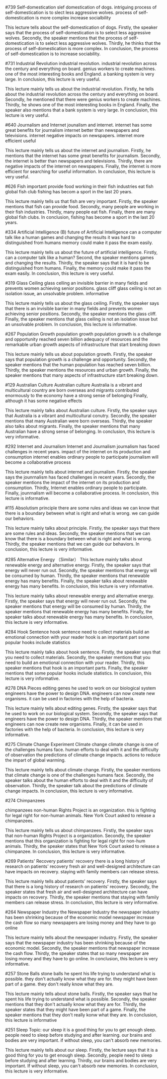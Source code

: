 #739 Self-domestication
slef domestication of dogs.
intriguing
process of self-domestication is to slect less aggressive wolves.
process of self-domestication is more complex
increase socialbility

This lecture tells about the self-domestication of dogs. Firstly, the speaker says that the process of self-domestication is to select less aggressive wolves. Secondly, the speaker mentions that the process of self-domestication is to select less aggressive wolves. Thirdly, he thinks that the process of self-domestication is more complex. In conclusion, the process of self-domestication is to increase sociability.

#731 Industrial Revolution
industrial revolution. 
industrial revolution across the century and everything on board. 
genius workers to create machines. 
one of the most interesting books and England. 
a banking system is very large. 
In conclusion, this lecture is very useful.


This lecture mainly tells us about the industrial revolution. Firstly, he tells about the industrial revolution across the century and everything on board. Secondly, he mentioned that there were genius workers to create machines. Thirdly, he shows one of the most interesting books in England. Finally, the speaker also mentions that a bank system is very large. In conclusion, this lecture is very useful.

#640 Journalism and Internet
jounalism and internet.
internet has some great benefits for journalism
internet better than newspapers and televisions.
internet negative impacts on newspapers.
internet more efficient 
useful


This lecture mainly tells us about the internet and journalism. Firstly, he mentions that the internet has some great benefits for journalism. Secondly, the internet is better than newspapers and televisions. Thirdly, there are negative impacts of the internet on newspapers. Finally, the internet is more efficient for searching for useful information. In conclusion, this lecture is very useful.



#626 Fish
important
provide food
working in their fish industries
eat fish
global fish club
fishing has becom a sport in the last 20 years.


This lecture mainly tells us that fish are very important. Firstly, the speaker mentions that fish can provide food. Secondly, many people are working in their fish industries. Thirdly, many people eat fish. Finally, there are many global fish clubs. In conclusion, fishing has become a sport in the last 20 years.


#334 Artificial Intelligence (B)
future of Artificial Intelligence
can a computer talk like a human
games and changing the results
it was hard to distinguished from humans
memory could make it pass the exam easily.

This lecture mainly tells us about the future of artificial intelligence. Firstly, can a computer talk like a human? Second, the speaker mentions games and changing the results. Thirdly, the speaker says that it is hard to be distinguished from humans. Finally, the memory could make it pass the exam easily. In conclusion, this lecture is very useful.


#319 Glass Ceiling
glass celling
an invisible barrier in many fields and prevents women achieving senior positions.
glass cliff
glass ceiling is not an isolation issue, an unsolvable problem.
informative


This lecture mainly tells us about the glass ceiling. Firstly, the speaker says that there is an invisible barrier in many fields and prevents women achieving senior positions. Secondly, the speaker mentions the glass cliff. Finally, the speaker mentions that glass ceiling is not an isolation issue but an unsolvable problem. In conclusion, this lecture is informative.



#267 Population Growth
population growth
population growth is a challenge and opportunity
reached seven billion
adequacy of resources and the remarkable urban growth
aspects of infrastructure that start breaking down

This lecture mainly tells us about population growth. Firstly, the speaker says that population growth is a challenge and opportunity. Secondly, the speaker mentions that the human population has reached seven billion. Thirdly, the speaker mentions the resources and urban growth. Finally, the speaker mentions that many aspects of infrastructure start breaking down.


#129 Australian Culture
Australian culture
Australia is a vibrant and multicultural country
are born overseas and migrants contributed enormously to the economy
have a strong sense of belonging
Finally, although it has some negative effects

This lecture mainly talks about Australian culture. Firstly, the speaker says that Australia is a vibrant and multicultural conutry. Secondly, the speaker mentions that many Australian were born overseas. Thirdly, the speaker also talks about migrants. Finally, the speaker mentions that many Australian have a strong sense of belonging. In conclusion, this lecture is very informative.


#292 Internet and Journalism
Internet and Journalism
journalism has faced challenges in recent years.
impact of the internet on its production and consumption
internet enables ordinary people to participate
journalism will become a collaborative process

This lecture mainly tells about internet and journalism. Firstly, the speaker says the jounrnalism has faced challenges in recent years. Secondly, the speaker mentions the impact of the internet on its production and consumption. Thirdly, Internet enables ordinary people to participate. Finally, jounrnalism will become a collaborative process. In conclusion, this lecture is informative.


 #115 Absolutism
principle
there are some rules and ideas
we can know that there is a boundary between what is right and what is wrong. 
we can guide our behaviors.

This lecture mainly talks about principle. Firstly, the speaker says that there are some rules and ideas. Secondly, the speaker mentions that we can know that there is a boundary between what is right and what is wrong. Thirdly, the speaker mentions that we can guide our behaviors. In conclusion, this lecture is very informative.

#285 Alternative Energy （Similar）
This lecture mainly talks about renewable energy and alternative energy.
Firstly, the speaker says that energy will never run out.
Secondly, the speaker mentions that energy will be consumed by human.
Thirdly, the speaker mentions that renewable energy has many benefits.
Finally, the speaker talks about renewable energy has many benefits.
In conclusion, this lecture is very informative.

This lecture mainly talks about renewable energy and alternative energy. Firstly, the speaker says that energy will never run out. Secondly, the speaker mentions that energy will be consumed by human. Thirdly, the speaker mentions that renewable energy has many benefits. Finally, the speaker talks about renewable energy has many benefits. In conclusion, this lecture is very informative.

#284 Hook Sentence
hook sentence
need to collect materials
build an emotional connection with your reader
hook is an important part
some popular hooks include statistics

This lecture mainly talks about hook sentence. Firstly, the speaker says that you need to collect materials. Secondly, the speaker mentions that you need to build an emotional connection with your reader. Thirdly, this speaker mentions that hook is an important parts. Finally, the speaker mentions that some popular hooks include statistics. In conclusion, this lecture is very informative.



#278 DNA Pieces
editing genes
he used to work on our biological system
engineers have the power to design DNA.
engineers can now create new organisms.
it can be used in factories with the help of bacteria.

This lecture mainly tells about editing genes. Firstly, the speaker says that he used to work on our biological system. Secondly, the speaker says that engineers have the power to design DNA. Thirdly, the speaker mentions that engineers can now create new organisms. Finally, it can be used in factories with the help of bacteria. In conclusion, this lecture is very informative.

#275 Climate Change Experiment
Climate change
climate change is one of the challenges humans face.
human efforts to deal with it and the difficulty of observation
the predictions of climate change impacts.
actions to reduce the impart of global warming.

This lecture mainly tells about climate change. Firstly, the speaker mentions that climate change is one of the challenges humans face. Secondly, the speaker talks about the human efforts to deal with it and the difficulty of observation. Thirdly, the speaker talk about the predictions of climate change impacts. In conclusion, this lecture is very informative.


#274 Chimpanzees

chimpanzees
non-human Rights Project is an organization.
this is fighting for legal right for non-human animals.
New York Court asked to release a chimpanzees.

This lecture mainly tells us about chimpanzees. Firstly, the speaker says that non-human Rights Project is a organization. Secondly, the speaker mentions that this organization is fighting for legal right for non-hum animals. Thirdly, the speaker states that New York Court asked to release a chimpanzee. In conclusion, this lecture is very informative.


#269 Patients' Recovery
patients' recovery
there is a long history of research on patients' recovery
fresh air and well-designed architecture can have impacts on recovery.
staying with family members can release stress.

This lecture mainly tells about patients' recovery. Firstly, the speaker says that there is a long history of research on patients' recovery. Secondly, the speaker states that fresh air and well-designed architecture can have impacts on recovery. Thirdly, the speaker mentions that staying with family members can release stress. In conclusion, this lecture is very informative.


#264 Newspaper Industry
the Newspaper Industry
the newspaper industry has been shrinking because of the economic model
newspaper increase the cash flow
so many newspapers are losing money and they have to go online

This lecture mainly tells about the newspaper industry. Firstly, the speaker says that the newspaper industry has been shrinking because of the economic model. Secondly, the speaker mentions that newspaper increase the cash flow. Thirdly, the speaker states that so many newspaper are losing money and they have to go online. In conclusion, this lecture is very informative.


#257 Stone Balls
stone balls
he spent his life trying to understand what is possible.
they don't actually know what they are for.
they might have been part of a game.
they don't really know what they are.

This lecture mainly tells about stone balls. Firstly, the speaker says that he spent his life trying to understand what is possible. Secondly, the speaker mentions that they don't actually know what they are for. Thirdly, the speaker states that they might have been part of a game. Finally, the speaker mentions that they don't really konw what they are. In conclusion, this lecture is informative


#251 Sleep
Topic: our sleep
it is a good thing for you to get enough sleep.
people need to sleep before studying and after learning.
our brains and bodies are very important.
if without sleep, you can't absorb new memories.

This lecture mainly tells about our sleep. Firstly, the lecture says that it is a good thing for you to get enough sleep. Secondly, people need to sleep before studying and after learning. Thirdly, our brains and bodies are very important. If without sleep, you can't absorb new memories. In conclusion, this lecture is very informative.